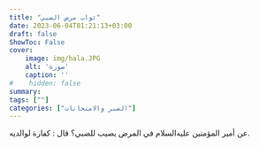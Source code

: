 ```yaml
---
title: "ثواب مرض الصبي"
date: 2023-06-04T01:21:13+03:00
draft: false
ShowToc: False
cover:
    image: img/hala.JPG
    alt: 'صورة'
    caption: ''
#    hidden: false
summary: 
tags: [""]
categories: ["الصبر والامتحانات"]
---
```

عن أمير المؤمنين عليه‌السلام في المرض يصيب للصبي؟
قال : كفارة لوالديه.


